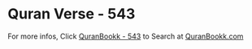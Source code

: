 # Quran Verse - 543 

For more infos, Click [QuranBookk - 543](https://www.quranbookk.com/quran/search?q=543) to Search at [QuranBookk.com](http://quranbookk.com/)